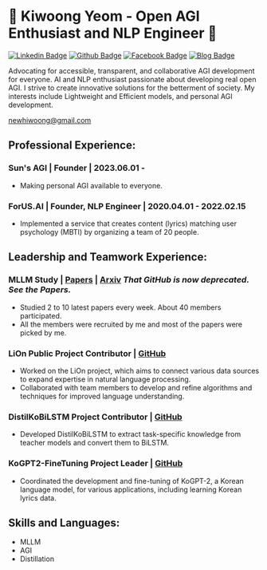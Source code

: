 # 👋 Kiwoong Yeom - Open AGI Enthusiast and NLP Engineer 👋

[![Linkedin Badge](https://img.shields.io/badge/-LinkedIn-blue?style=flat-square&logo=LinkedIn&logoColor=white&link=https://www.linkedin.com/in/yunho0130/)](https://www.linkedin.com/in/kiwoong-yeom-9908b21b1)
[![Github Badge](https://img.shields.io/badge/-Github-000?style=flat-square&logo=Github&logoColor=white&link=https://github.com/gyunggyung)](https://github.com/gyunggyung)
[![Facebook Badge](https://img.shields.io/badge/-Facebook-blue?style=flat-square&logo=Facebook&logoColor=white&link=https://www.linkedin.com/in/yunho0130/)](https://www.facebook.com/newhiwoong/) 
[![Blog Badge](https://img.shields.io/badge/-Blog-yellow?style=flat-square&link=http://maengdev.blog.com/)](https://hipgyung.tistory.com/)

Advocating for accessible, transparent, and collaborative AGI development for everyone. AI and NLP enthusiast passionate about developing real open AGI. I strive to create innovative solutions for the betterment of society. My interests include Lightweight and Efficient models, and personal AGI development.

newhiwoong@gmail.com

## Professional Experience:
### Sun's AGI | Founder | 2023.06.01 -
-	Making personal AGI available to everyone.

### ForUS.AI | Founder, NLP Engineer | 2020.04.01 - 2022.02.15
-	Implemented a service that creates content (lyrics) matching user psychology (MBTI) by organizing a team of 20 people.

## Leadership and Teamwork Experience:
### MLLM Study | [Papers](https://github.com/gyunggyung/AGI-Papers) | [Arxiv](https://github.com/gyunggyung/MLLMArxivTalk) *That GitHub is now deprecated. See the Papers.*
- Studied 2 to 10 latest papers every week. About 40 members participated.
- All the members were recruited by me and most of the papers were picked by me.

### LiOn Public Project Contributor | [GitHub](https://github.com/gyunggyung/LiOn)
-	Worked on the LiOn project, which aims to connect various data sources to expand expertise in natural language processing.
-	Collaborated with team members to develop and refine algorithms and techniques for improved language understanding.

### DistilKoBiLSTM Project Contributor | [GitHub](https://github.com/gyunggyung/DistilKoBiLSTM)
- Developed DistilKoBiLSTM to extract task-specific knowledge from teacher models and convert them to BiLSTM.

### KoGPT2-FineTuning Project Leader | [GitHub ](https://github.com/gyunggyung/KoGPT2-FineTuning)
-	Coordinated the development and fine-tuning of KoGPT-2, a Korean language model, for various applications, including learning Korean lyrics data.

## Skills and Languages:
- MLLM
- AGI
- Distillation

